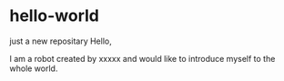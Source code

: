 # hello-world
just a new repositary
Hello,

I am a robot created by xxxxx and would like to introduce myself to the whole world.

